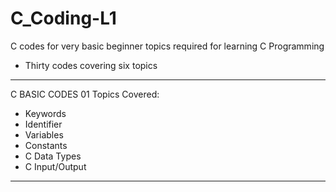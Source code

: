 # C_Coding-L1

C codes for very basic beginner topics required for learning C Programming 
- Thirty codes covering six topics
--------------------
C BASIC CODES 01
Topics Covered:

- Keywords
- Identifier
- Variables
- Constants
- C Data Types
- C Input/Output
--------------------
